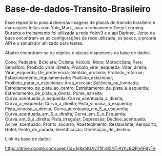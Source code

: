 # Base-de-dados-Transito-Brasileiro
Esse repositório possui diversas imagens de placas do transito brasileiro e marcações feitas com Yolo_Mark,
para o treinamento Deep Learning. Durante o treinamento foi utilizada a rede Yolov3 e a api Darknet. Junto da base
encontram-se as configurações da rede utilizada, os pesos, a propria API e o simulador utilizado para testes.

Abaixo encontram-se os objetos e placas disponiveis na base de dados.

Cone; 
Pedestre; 
Bicicleta; 
Ciclista; 
Veiculo; 
Moto; 
Motociclista; 
Pare; 
Semáforo; 
Proibido_virar_direita; 
Proibido_virar_esquerda; 
Virar_direita; 
Virar_esquerda; 
De_preferencia; 
Sentido_proibido; 
Proibido_retornar; 
Estacionamento_regulamentado; 
Proibido_estacionar; 
Proibido_parar_e_estacionar; 
Área_escolar; 
Saliência_ou_lombada; 
Estreitamento_de_pista_ao_centro; 
Estreitamento_de_pista_a_esquerda; 
Estreitamento_de_pista_a_direita;
Ponte_estreita;
Curva_acentuada_a_esquerda; 
Curva_acentuada_a_direita; 
Curva_a_esquerda; 
Curva_a_direita; 
Pista_sinuosa_a_esquerda; 
Pista_sinuosa_a_direita; 
Curva_acentuada_em_S_a_esquerda; 
Curva_acentuada_em_S_a_direita; 
Curva_em_S_a_Esquerda;
Curva_em_S_a_direita; 
Pista_irregular; 
Depressão; 
Declive_acentuado; 
Aclive_acentuado; 
Pronto_socorro; 
Abastecimento; 
Restaurante; 
Aeroporto; 
Hotel; 
Ponto_de_parada; 
Identificação; 
Orientação_de_destino.

Link da base de dados:

https://drive.google.com/open?id=1g8xhIGA2TflhiG5NTiAYhv9QPnAP9yTe



